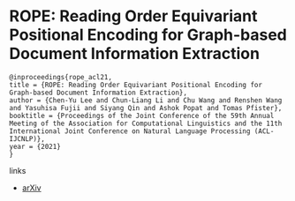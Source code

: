 # ROPE: Reading Order Equivariant Positional Encoding for Graph-based Document Information Extraction

```
@inproceedings{rope_acl21,
title = {ROPE: Reading Order Equivariant Positional Encoding for Graph-based Document Information Extraction},
author = {Chen-Yu Lee and Chun-Liang Li and Chu Wang and Renshen Wang and Yasuhisa Fujii and Siyang Qin and Ashok Popat and Tomas Pfister},
booktitle = {Proceedings of the Joint Conference of the 59th Annual Meeting of the Association for Computational Linguistics and the 11th International Joint Conference on Natural Language Processing (ACL-IJCNLP)},
year = {2021}
}
```

links
- [arXiv](https://arxiv.org/abs/2106.10786)
